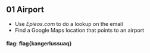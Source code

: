 ## 01 Airport
* Use *Epieos.com* to do a lookup on the email
* Find a Google Maps location that points to an airport

#### flag: flag{kangerlussuaq}


